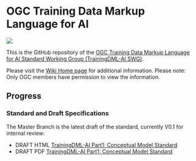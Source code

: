 <!--
 * @Author: lrx lrx_lucky@whu.edu.cn
 * @Date: 2023-03-07 14:44:21
 * @LastEditors: lrx lrx_lucky@whu.edu.cn
 * @LastEditTime: 2023-03-07 15:27:29
 * @FilePath: \TrainingDML-AI_SWG\README.md
 * @Description: 这是默认设置,请设置`customMade`, 打开koroFileHeader查看配置 进行设置: https://github.com/OBKoro1/koro1FileHeader/wiki/%E9%85%8D%E7%BD%AE
-->
# OGC Training Data Markup Language for AI

[![](http://www.opengeospatial.org/pub/www/files/OGC_Logo_2D_Blue_x_0_0.png)](https://www.opengeospatial.org)

This is the GitHub repository of the [OGC Training Data Markup Language for AI Standard Working Group (TrainingDML-AI SWG)](https://github.com/opengeospatial/TrainingDML-AI_SWG/).

Please visit the [Wiki Home page](https://gitlab.ogc.org/ogc/TrainingDML-AI/-/wikis/home) for additional information. Please note: Only OGC members have permission to view the information.

## Progress

### Standard and Draft Specifications

The Master Branch is the latest draft of the standard, currently V0.1 for internal review:

- DRAFT HTML [TrainingDML-AI Part1: Conceptual Model Standard](https://github.com/opengeospatial/TrainingDML-AI_SWG/blob/main/standard/part%201/standard_document.html)
- DRAFT PDF [TrainingDML-AI Part1: Conceptual Model Standard](https://github.com/opengeospatial/TrainingDML-AI_SWG/blob/main/standard/part%201/standard_document.pdf)
